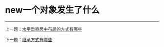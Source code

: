 # new一个对象发生了什么



---

上一题：[水平垂直居中布局的方式有哪些](https://github.com/tolerance-go/keep-learning/blob/master/output/%E5%89%8D%E7%AB%AF%2FCSS%2F%E6%B0%B4%E5%B9%B3%E5%9E%82%E7%9B%B4%E5%B1%85%E4%B8%AD%E5%B8%83%E5%B1%80%E7%9A%84%E6%96%B9%E5%BC%8F%E6%9C%89%E5%93%AA%E4%BA%9B.md)

下一题：[继承方式有哪些](https://github.com/tolerance-go/keep-learning/blob/master/output/%E5%89%8D%E7%AB%AF%2FJS%2F%E7%BB%A7%E6%89%BF%E6%96%B9%E5%BC%8F%E6%9C%89%E5%93%AA%E4%BA%9B.md)